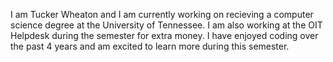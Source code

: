 I am Tucker Wheaton and I am currently working on recieving a computer science
degree at the University of Tennessee. I am also working at the OIT Helpdesk during the semester for extra money. I have enjoyed coding over the past 4 years
and am excited to learn more during this semester.
